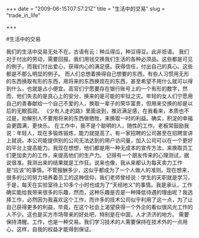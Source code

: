+++
date = "2009-06-15T07:57:21Z"
title = "生活中的交易"
slug = "trade_in_life"

+++

#生活中的交易  

我们的生活中交易无处不在。古语有云：种瓜得瓜，种豆得豆。此非诳语。 
我们对于付出的劳动，需要回报。我们用钱交换我们生活的各种必须品。这些都是可见的例子。而我们付出爱心，获得内心的满足感。获得信任，付出自己的真心。这些都是不那么明显的例子。 
而人们总想着换得自己想要的东西。有些人习惯用无形的东西换取有形的东西，用将来的东西换现在的东西，甚至希望不用什么就可以得到什么，也就是占小便宜。高官们宁愿要存在银行账号上的一个有形的数字，然而，他们失去的是良心上的安分，换来的是可能的牢狱之灾。年轻的女人们宁愿用自己的青春献给一个自己不爱的人，换取一辈子的荣华富贵，但用来交换的却是以后的无眠孤寂。 
《少有人走的路》里面说到，推迟满足感，在我看来，本质也不过是，劝解别人不要用将来的东西做牺牲，来换取一时的利益。确实，积淀的幸福会更圆满，更快乐。 
在工作中，我不是个聪明的人，随性的工作。老板常鼓励我说：年轻人，现在多锻炼锻炼，能力就提高了。有一家招聘的公司甚至在招聘宣讲上就说，本公司能提供别的公司无法达到的用户访问量，加入公司可以在一个更好的平台上提高能力。我现在想想，他们都是用一种无成本的宣传方法，来换取员工们更加卖力的工作，来提高他们的生产力。 
记得有一个朋友传来的心理测试，据说很准。我测出来的结果就是工作狂。说来也像，我从来都认为每天卖力工作是“应该”的事情。不管报酬多少，这似乎都成为了一个人做人的准则。现在想来，很多的公司努力培养着员工的这种信仰，我们老师曾经说：学生的天职就是学习，于是，每天在实验室待上10多个小时也成为了“天经地义”的事情。我是承认，工作确实能给我带来很多的乐趣，然而，这种乐趣是否是一种降低待遇的理由呢？我选择工作，必然因为我喜欢这个工作，而许多的技术公司似乎利用了这一点，为了让自己获得更多的利益，毕竟，在这个社会上渴望获得一个外企的看似很风光工作的人不少。这也是买方市场带来的好处吧，特别是在中国，人才济济的地方。 
需要保持清醒。工作，也是一种交易。我们学习技术的人需要保持在技术外的一点用心，这样，自我的权益才能得到保证。

